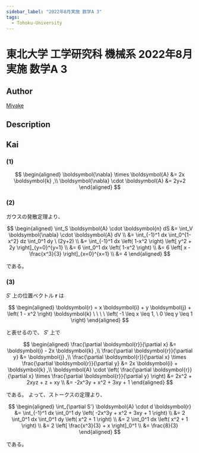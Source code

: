 ```yaml
---
sidebar_label: "2022年8月実施 数学A 3"
tags:
  - Tohoku-University
---
```

# 東北大学 工学研究科 機械系 2022年8月実施 数学A 3

## **Author**
[Miyake](https://miyake.github.io/exams/index.html)

## **Description**

## **Kai**
### (1)

$$
\begin{aligned}
\boldsymbol{\nabla} \times \boldsymbol{A}
&= 2x \boldsymbol{k}
,\\
\boldsymbol{\nabla} \cdot \boldsymbol{A}
&= 2y+2
\end{aligned}
$$

### (2)
ガウスの発散定理より、

$$
\begin{aligned}
\int_S \boldsymbol{A} \cdot \boldsymbol{n} dS
&= \int_V \boldsymbol{\nabla} \cdot \boldsymbol{A} dV
\\
&= \int_{-1}^1 dx \int_0^{1-x^2} dz \int_0^1 dy \ (2y+2)
\\
&= \int_{-1}^1 dx \left( 1-x^2 \right) \left[ y^2 + 2y \right]_{y=0}^{y=1}
\\
&= 6 \int_0^1 dx \left( 1-x^2 \right)
\\
&= 6 \left[ x - \frac{x^3}{3} \right]_{x=0}^{x=1}
\\
&= 4
\end{aligned}
$$

である。

### (3)
$S'$ 上の位置ベクトル $\boldsymbol{r}$ は

$$
\begin{aligned}
\boldsymbol{r}
= x \boldsymbol{i} + y \boldsymbol{j} + \left( 1 - x^2 \right) \boldsymbol{k}
\ \ \ \ \left( -1 \leq x \leq 1, \ 0 \leq y \leq 1 \right)
\end{aligned}
$$

と表せるので、 $S'$ 上で

$$
\begin{aligned}
\frac{\partial \boldsymbol{r}}{\partial x}
&= \boldsymbol{i} - 2x \boldsymbol{k}
,\\
\frac{\partial \boldsymbol{r}}{\partial y}
&= \boldsymbol{j}
,\\
\frac{\partial \boldsymbol{r}}{\partial x} \times
\frac{\partial \boldsymbol{r}}{\partial y}
&= 2x \boldsymbol{i} + \boldsymbol{k}
,\\
\boldsymbol{A} \cdot
\left( \frac{\partial \boldsymbol{r}}{\partial x} \times
\frac{\partial \boldsymbol{r}}{\partial y} \right)
&= 2x^2 + 2xyz + z + xy
\\
&= -2x^3y + x^2 + 3xy + 1
\end{aligned}
$$

である。
よって、ストークスの定理より、

$$
\begin{aligned}
\int_{\partial S'} \boldsymbol{A} \cdot d \boldsymbol{r}
&= \int_{-1}^1 dx \int_0^1 dy \left( -2x^3y + x^2 + 3xy + 1 \right)
\\
&= 2 \int_0^1 dx \int_0^1 dy \left( x^2 + 1 \right)
\\
&= 2 \int_0^1 dx \left( x^2 + 1 \right)
\\
&= 2 \left[ \frac{x^3}{3} + x \right]_0^1
\\
&= \frac{8}{3}
\end{aligned}
$$

である。
